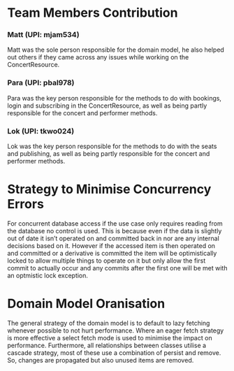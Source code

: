 # Team Members Contribution
### Matt (UPI: mjam534)
Matt was the sole person responsible for the domain model, he also helped out others if they came across any issues while working on the ConcertResource.
### Para (UPI: pbal978)
Para was the key person responsible for the methods to do with bookings, login and subscribing in the ConcertResource, as well as being partly responsible for the concert and performer methods.
### Lok (UPI: tkwo024)
Lok was the key person responsible for the methods to do with the seats and publishing, as well as being partly responsible for the concert and performer methods.  

# Strategy to Minimise Concurrency Errors
For concurrent database access if the use case only requires reading from the database no control is used. This is because even if the data is slightly out of date it isn’t operated on and committed back in nor are any internal decisions based on it. However if the accessed item is then operated on and committed or a derivative is committed the item will be optimistically locked to allow multiple things to operate on it but only allow the first commit to actually occur and any commits after the first one will be met with an optmistic lock exception.
# Domain Model Oranisation
The general strategy of the domain model is to default to lazy fetching whenever possible to not hurt performance. Where an eager fetch strategy is more effective a select fetch mode is used to minimise the impact on performance. Furthermore, all relationships between classes utilise a cascade strategy, most of these use a combination of persist and remove. So, changes are propagated but also unused items are removed.